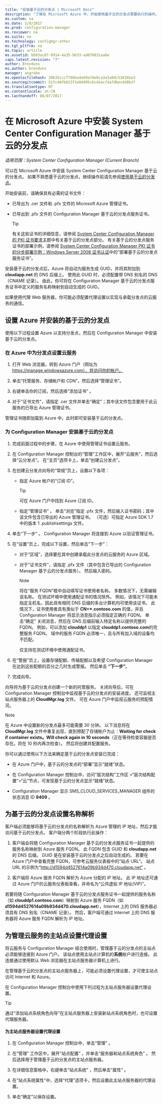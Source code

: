 ```yaml
---
title: "安装基于云的分发点 | Microsoft Docs"
description: "了解在 Microsoft Azure 中，开始使用基于云的分发点需要执行的操作。"
ms.custom: na
ms.date: 2/8/2017
ms.prod: configuration-manager
ms.reviewer: na
ms.suite: na
ms.technology: configmgr-other
ms.tgt_pltfrm: na
ms.topic: article
ms.assetid: bb83ac87-9914-4a35-b633-ad070031aa6e
caps.latest.revision: "7"
author: Brenduns
ms.author: brenduns
manager: angrobe
ms.openlocfilehash: 39b35cccf78bba4e69a7de0ca3a5a8dc516201e3
ms.sourcegitcommit: 51fc48fb023f1e8d995c6c4eacfda7dbec4d0b2f
ms.translationtype: HT
ms.contentlocale: zh-CN
ms.lasthandoff: 08/07/2017
---
```

# <a name="install-cloud-based-distribution-points-in-microsoft-azure-for-system-center-configuration-manager"></a>在 Microsoft Azure 中安装 System Center Configuration Manager 基于云的分发点

*适用范围：System Center Configuration Manager (Current Branch)*

可以在 Microsoft Azure 中安装 System Center Configuration Manager 基于云的分发点。 如果不熟悉基于云的分发点，继续操作前请先参阅[使用基于云的分发点](../../../../core/plan-design/hierarchy/use-a-cloud-based-distribution-point.md)。

 开始安装前，请确保具有必需的证书文件：  

-   已导出为 .cer 文件和 .pfx 文件的 Microsoft Azure 管理证书。  

-   已导出到 .pfx 文件的 Configuration Manager 基于云的分发点服务证书。  

    > [!TIP]
    >   有关这些证书的详细信息，请参阅 [System Center Configuration Manager 的 PKI 证书要求](../../../../core/plan-design/network/pki-certificate-requirements.md)主题中有关基于云的分发点部分。 有关基于云的分发点服务证书的部署示例，请参阅 [System Center Configuration Manager PKI 证书的分步部署示例：Windows Server 2008 证书认证](/sccm/core/plan-design/network/example-deployment-of-pki-certificates)中的“部署基于云的分发点服务证书”。  


 安装基于云的分发点后，Azure 将自动为服务生成 GUID，并将其附加到 **cloudapp.net** 的 DNS 后缀上。 使用此 GUID 时，必须配置带 DNS 别名的 DNS（CNAME 记录）。 由此，你可将在 Configuration Manager 基于云的分发点服务证书中定义的服务名称映射到自动生成的 GUID。  

 如果使用代理 Web 服务器，你可能必须配置代理设置以实现与承载分发点的云服务的通信。  

##  <a name="BKMK_ConfigWindowsAzureandInstallDP"></a>设置 Azure 并安装的基于云的分发点  
 使用以下过程设置 Azure 以支持分发点，然后在 Configuration Manager 中安装基于云的分发点。  

### <a name="to-set-up-a-cloud-service-in-azure-for-a-distribution-point"></a>在 Azure 中为分发点设置云服务  

1.  打开 Web 浏览器，转到 Azure 门户（网址为 https://manage.windowsazure.com），并访问你的帐户。  

2.  单击“托管服务、存储帐户和 CDN”，然后选择“管理证书”。  

3.  右键单击你的订阅，然后选择“添加证书” 。  

4.  对于“证书文件”，请指定 .cer 文件并单击“确定”；其中该文件包含要用于此云服务的已导出 Azure 管理证书。  

管理证书随即加载到 Azure 中，此时即可安装基于云的分发点。  

### <a name="to-install-a-cloud-based-distribution-point-for-configuration-manager"></a>为 Configuration Manager 安装基于云的分发点  

1.  完成前面过程中的步骤，在 Azure 中使用管理证书设置云服务。  

2.  在 Configuration Manager 控制台的“管理”工作区中，展开“云服务”，然后选择“云分发点”。 在“主页”选项卡上，单击“创建云分发点”。  

3.  在创建云分发点向导的“常规”页上，设置以下各项：  

    -   指定 Azure 帐户的“订阅 ID”。  

        > [!TIP]  
        >  可在 Azure 门户中找到 Azure 订阅 ID。  

    -   指定“管理证书” 。 单击“浏览”指定 .pfx 文件，然后输入证书密码；其中该文件包含已导出的 Azure 管理证书。 （可选）可指定 Azure SDK 1.7 中的版本 1 .publishsettings 文件。  

4.  单击“下一步” 。 Configuration Manager 将连接到 Azure 以验证管理证书。  

5.  在“设置”页上，完成以下设置，然后单击“下一步”：  

    -   对于“区域”，选择要在其中创建承载此分发点的云服务的 Azure 区域。  

    -   对于“证书文件”，请指定 .pfx 文件（其中包含已导出的 Configuration Manager 基于云的分发点服务）。 然后输入密码。  

        > [!NOTE]  
        >  将在“服务 FQDN”框中自动填写证书使用者名称。 多数情况下，无需编辑该名称。 在测试环境中使用通配证书的情况除外。 例如，该情况下可能未指定主机名，因此具有相同 DNS 后缀的多台计算机均可使用该证书。 此情况下，证书使用者具有类似于 **CN=\*.contoso.com** 的值，并且 Configuration Manager 将显示消息指示必须指定正确的 FQDN。 单击“确定”  关闭消息，然后在 DNS 后缀前输入特定名称以提供完整的 FQDN。 例如，可以添加 **clouddp1** 以指定 **clouddp1.contoso.com**的完整服务 FQDN。 域中的服务 FQDN 必须唯一，且与所有加入域的设备均不匹配。  
        >   
        >  仅支持在测试环境中使用通配证书。  

6.  在“警报”页上，设置存储配额、传输配额以及希望 Configuration Manager 在达到这些配额的百分之几时生成警报。 然后单击 **“下一步”**。  

7.  完成向导。  

向导将为基于云的分发点创建一个新的托管服务。 关闭向导后，可在 Configuration Manager 控制台中监视基于云的分发点的安装进度。 还可监视主站点服务器上的 **CloudMgr.log** 文件。 可在 Azure 门户中监视云服务的预配情况。  

> [!NOTE]  
>  在 Azure 中设置新的分发点最多可能需要 30 分钟。 以下消息将在 **CloudMgr.log** 文件中重复出现，直到预配了存储帐户为止：**Waiting for check if container exists。Will check again in 10 seconds**（正在等待检查容器是否存在。将在 10 秒内再次检查）。 然后将创建并配置服务。  

 你可以通过使用以下方法来确定基于云的分发点安装已完成：  

-   在 Azure 门户中，基于云的分发点的“部署”显示“就绪”状态。  

-   在 Configuration Manager 控制台中，访问“层次结构”工作区 >“层次结构配置”>“云”节点，可发现基于云的分发点显示“就绪”状态。  

-   Configuration Manager 显示 SMS_CLOUD_SERVICES_MANAGER 组件的状态消息 ID **9409** 。  

##  <a name="BKMK_ConfigDNSforCloudDPs"></a>为基于云的分发点设置名称解析  
 客户端必须能够将基于云的分发点的名称解析为 Azure 管理的 IP 地址，然后才能访问基于云的分发点。 客户端分两个阶段执行此操作：  

1.  客户端会将随 Configuration Manager 基于云的分发点服务证书一起提供的服务名称映射到 Azure 服务 FQDN。 此 FQDN 包含 GUID 和 **cloudapp.net**的 DNS 后缀。 GUID 是在安装基于云的分发点之后自动生成的。 若要在 Azure 门户中查看完整 FQDN，可参考云服务仪表板中的“站点 URL”。 站点 URL 的示例为“http://d1594d4527614a09b934d470.cloudapp.net” 。  

2.  客户端将 Azure 服务 FQDN 解析为 Azure 分配的 IP 地址。 此 IP 地址还可通过 Azure 门户的云服务仪表板查看，并命名为“公共虚拟 IP 地址(VIP)”。  

若要将随 Configuration Manager 基于云的分发点服务证书一起提供的服务名称（如 **clouddp1.contoso.com**）映射到 Azure 服务 FQDN（如 **d1594d4527614a09b934d470.cloudapp.net**），Internet 上的 DNS 服务器必须具有 DNS 别名（CNAME 记录）。 然后，客户端可通过 Internet 上的 DNS 服务器将 Azure 服务 FQDN 解析为 IP 地址。  

##  <a name="BKMK_ConfigProxyforCloud"></a>为管理云服务的主站点设置代理设置  
 将云服务与 Configuration Manager 结合使用时，管理基于云的分发点的主站点必须能够连接到 Azure 门户。 该站点使用主站点计算机的**系统**帐户进行连接。 此连接通过使用默认 Web 浏览器在主站点服务器计算机上进行。  

 在管理基于云的分发点的主站点服务器上，可能必须设置代理设置，才可使主站点访问 Internet 和 Azure。  

 在 Configuration Manager 控制台中使用下列过程为主站点服务器设置代理设置。  

> [!TIP]  
>  通过“添加站点系统角色向导”在主站点服务器上安装新站点系统角色时，也可设置代理服务器。  

#### <a name="to-set-up-proxy-settings-for-the-primary-site-server"></a>为主站点服务器设置代理设置  

1.  在 Configuration Manager 控制台中，单击“管理” 。  

2.  在“管理”  工作区中，展开“站点配置” ，并单击“服务器和站点系统角色” 。 然后选择用于管理基于云的分发点的主站点服务器。  

3.  在详细信息窗格中，右键单击“站点系统” ，然后单击“属性” 。  

4.  在“站点系统属性”中，选择“代理”选项卡，然后设置此主站点服务器的代理设置。  

5.  单击“确定”以保存设置。  
